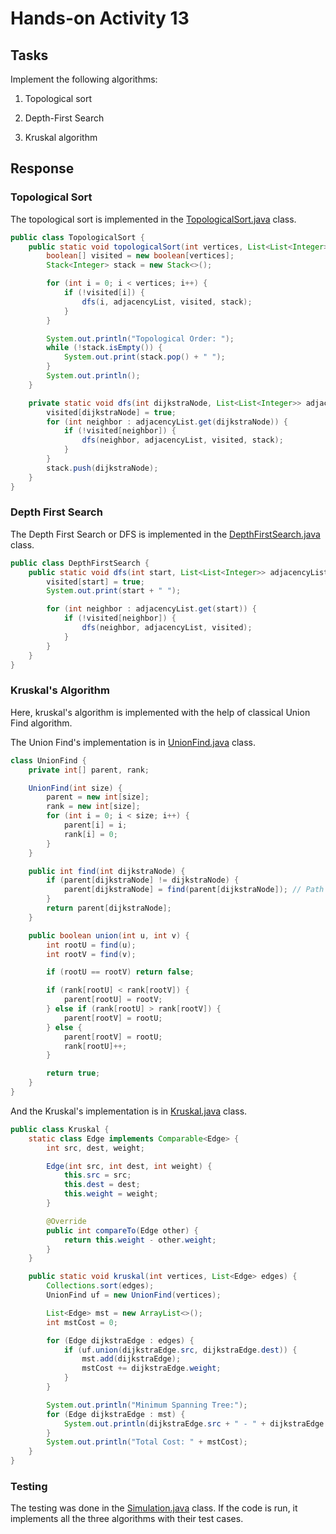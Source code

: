 # Hands-on Activity 13

## Tasks

Implement the following algorithms:

1. Topological sort

2. Depth-First Search

3. Kruskal algorithm

## Response

### Topological Sort
The topological sort is implemented in the [TopologicalSort.java](TopologicalSort.java) class.

```java
public class TopologicalSort {
	public static void topologicalSort(int vertices, List<List<Integer>> adjacencyList) {
		boolean[] visited = new boolean[vertices];
		Stack<Integer> stack = new Stack<>();

		for (int i = 0; i < vertices; i++) {
			if (!visited[i]) {
				dfs(i, adjacencyList, visited, stack);
			}
		}

		System.out.println("Topological Order: ");
		while (!stack.isEmpty()) {
			System.out.print(stack.pop() + " ");
		}
		System.out.println();
	}

	private static void dfs(int dijkstraNode, List<List<Integer>> adjacencyList, boolean[] visited, Stack<Integer> stack) {
		visited[dijkstraNode] = true;
		for (int neighbor : adjacencyList.get(dijkstraNode)) {
			if (!visited[neighbor]) {
				dfs(neighbor, adjacencyList, visited, stack);
			}
		}
		stack.push(dijkstraNode);
	}
}
```

### Depth First Search
The Depth First Search or DFS is implemented in the [DepthFirstSearch.java](DepthFirstSearch.java) class.

```java
public class DepthFirstSearch {
	public static void dfs(int start, List<List<Integer>> adjacencyList, boolean[] visited) {
		visited[start] = true;
		System.out.print(start + " ");

		for (int neighbor : adjacencyList.get(start)) {
			if (!visited[neighbor]) {
				dfs(neighbor, adjacencyList, visited);
			}
		}
	}
}
```

### Kruskal's Algorithm
Here, kruskal's algorithm is implemented with the help of classical Union Find algorithm.

The Union Find's implementation is in [UnionFind.java](UnionFind.java) class.
```java
class UnionFind { 
	private int[] parent, rank;

	UnionFind(int size) {
		parent = new int[size];
		rank = new int[size];
		for (int i = 0; i < size; i++) {
			parent[i] = i;
			rank[i] = 0;
		}
	}

	public int find(int dijkstraNode) {
		if (parent[dijkstraNode] != dijkstraNode) {
			parent[dijkstraNode] = find(parent[dijkstraNode]); // Path compression
		}
		return parent[dijkstraNode];
	}

	public boolean union(int u, int v) {
		int rootU = find(u);
		int rootV = find(v);

		if (rootU == rootV) return false;

		if (rank[rootU] < rank[rootV]) {
			parent[rootU] = rootV;
		} else if (rank[rootU] > rank[rootV]) {
			parent[rootV] = rootU;
		} else {
			parent[rootV] = rootU;
			rank[rootU]++;
		}

		return true;
	}
}
```
And the Kruskal's implementation is in [Kruskal.java](Kruskal.java) class.

```java
public class Kruskal {
	static class Edge implements Comparable<Edge> {
		int src, dest, weight;

		Edge(int src, int dest, int weight) {
			this.src = src;
			this.dest = dest;
			this.weight = weight;
		}

		@Override
		public int compareTo(Edge other) {
			return this.weight - other.weight;
		}
	}

	public static void kruskal(int vertices, List<Edge> edges) {
		Collections.sort(edges);
		UnionFind uf = new UnionFind(vertices);

		List<Edge> mst = new ArrayList<>();
		int mstCost = 0;

		for (Edge dijkstraEdge : edges) {
			if (uf.union(dijkstraEdge.src, dijkstraEdge.dest)) {
				mst.add(dijkstraEdge);
				mstCost += dijkstraEdge.weight;
			}
		}

		System.out.println("Minimum Spanning Tree:");
		for (Edge dijkstraEdge : mst) {
			System.out.println(dijkstraEdge.src + " - " + dijkstraEdge.dest + ": " + dijkstraEdge.weight);
		}
		System.out.println("Total Cost: " + mstCost);
	}
}
```

### Testing
The testing was done in the [Simulation.java](Simulation.java) class.
If the code is run, it implements all the three algorithms with their test cases.
